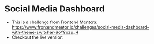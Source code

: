 # Social Media Dashboard

- This is a challenge from Frontend Mentors: https://www.frontendmentor.io/challenges/social-media-dashboard-with-theme-switcher-6oY8ozp_H
- Checkout the live version:
